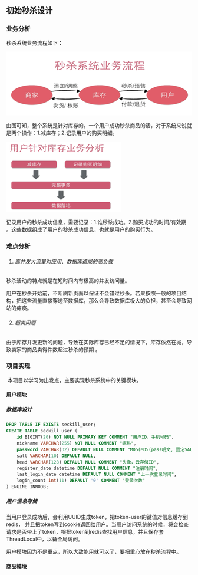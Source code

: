

## 初始秒杀设计
### 业务分析

秒杀系统业务流程如下：

![业务流程](./pic1.png)

由图可知，整个系统是针对库存的。一个用户成功秒杀商品的话，对于系统来说就是两个操作：1.减库存；2.记录用户的购买明细。

![库存业务](./pic2.png)

记录用户的秒杀成功信息，需要记录：1.谁秒杀成功。2.购买成功的时间/有效期 。这些数据组成了用户的秒杀成功信息，也就是用户的购买行为。 

### 难点分析

1. ###### 高并发大流量对应用、数据库造成的高负载

秒杀活动的特点就是在短时间内有极高的并发访问量。

用户在秒杀开始前，不断刷新页面以保证不会错过秒杀。若果按照一般的项目结构，把这些流量直接穿透至数据库，那么会导致数据库极大的负担，甚至会导致网站的瘫痪。

2. ###### 超卖问题

 由于库存并发更新的问题，导致在实际库存已经不足的情况下，库存依然在减，导致卖家的商品卖得件数超过秒杀的预期 。

### 项目实现

​	本项目以学习为出发点，主要实现秒杀系统中的关键模块。

#### 用户模块

##### 数据库设计

```sql
DROP TABLE IF EXISTS seckill_user;
CREATE TABLE seckill_user (
    id BIGINT(20) NOT NULL PRIMARY KEY COMMENT "用户ID，手机号码",
    nickname VARCHAR(255) NOT NULL COMMENT "昵称",
    password VARCHAR(32) DEFAULT NULL COMMENT "MD5(MD5(pass明文, 固定SALT), 随机SALT)",
    salt VARCHAR(10) DEFAULT NULL,
    head VARCHAR(128) DEFAULT NULL COMMENT "头像，云存储ID",
    register_date datetime DEFAULT NULL COMMENT "注册时间",
    last_login_date datetime DEFAULT NULL COMMENT "上一次登录时间",
    login_count int(11) DEFAULT '0' COMMENT "登录次数"
) ENGINE INNODB;
```

##### 用户信息存储

当用户登录成功后，会利用UUID生成token，把token-user的键值对信息缓存到redis， 并且把token写到cookie返回给用户。当用户访问系统的时候，将会检查请求是否带上了token，根据token到redis查找用户信息，并且保存套ThreadLocal中，以备全局访问。

用户模块因为不是重点，所以大致能用就可以了，要把重心放在秒杀流程中。

#### 商品模块